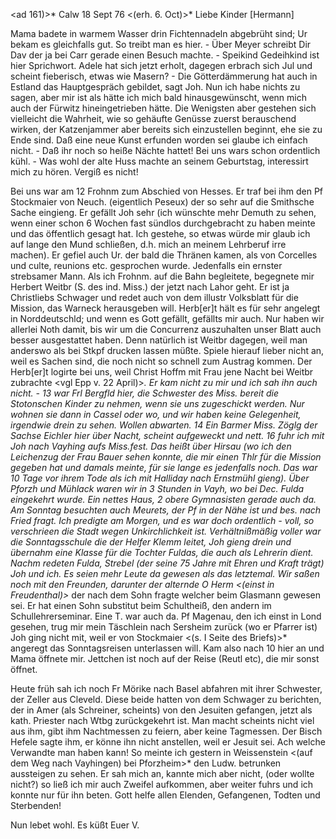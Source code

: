 <ad 161)>* Calw 18 Sept 76
 <(erh. 6. Oct)>*
Liebe Kinder [Hermann]

Mama badete in warmem Wasser drin Fichtennadeln abgebrüht sind; Ur bekam es gleichfalls gut. So treibt man es hier. - Über Meyer schreibt Dir Dav der ja bei Carr gerade einen Besuch machte. - Speikind Gedeihkind ist hier Sprichwort. Adele hat sich jetzt erholt, dagegen erbrach sich Jul und scheint fieberisch, etwas wie Masern? - Die Götterdämmerung hat auch in Estland das Hauptgespräch gebildet, sagt Joh. Nun ich habe nichts zu sagen, aber mir ist als hätte ich mich bald hinausgewünscht, wenn mich auch der Fürwitz hineingetrieben hätte. Die Wenigsten aber gestehen sich vielleicht die Wahrheit, wie so gehäufte Genüsse zuerst berauschend wirken, der Katzenjammer aber bereits sich einzustellen beginnt, ehe sie zu Ende sind. Daß eine neue Kunst erfunden worden sei glaube ich einfach nicht. - Daß ihr noch so heiße Nächte hattet! Bei uns wars schon ordentlich kühl. - Was wohl der alte Huss machte an seinem Geburtstag, interessirt mich zu hören. Vergiß es nicht!

Bei uns war am 12 Frohnm zum Abschied von Hesses. Er traf bei ihm den Pf Stockmaier von Neuch. (eigentlich Peseux) der so sehr auf die Smithsche Sache eingieng. Er gefällt Joh sehr (ich wünschte mehr Demuth zu sehen, wenn einer schon 6 Wochen fast sündlos durchgebracht zu haben meinte und das öffentlich gesagt hat. Ich gestehe, so etwas würde mir glaub ich auf lange den Mund schließen, d.h. mich an meinem Lehrberuf irre machen). Er gefiel auch Ur. der bald die Thränen kamen, als von Corcelles und culte, reunions etc. gesprochen wurde. Jedenfalls ein ernster strebsamer Mann. Als ich Frohnm. auf die Bahn begleitete, begegnete mir Herbert Weitbr (S. des ind. Miss.) der jetzt nach Lahor geht. Er ist ja Christliebs Schwager und redet auch von dem illustr Volksblatt für die Mission, das Warneck herausgeben will. Herb[er]t hält es für sehr angelegt in Norddeutschld; und wenn es Gott gefällt, gefällts mir auch. Nur haben wir allerlei Noth damit, bis wir um die Concurrenz auszuhalten unser Blatt auch besser ausgestattet haben. Denn natürlich ist Weitbr dagegen, weil man anderswo als bei Stkpf drucken lassen müßte. Spiele hierauf lieber nicht an, weil es Sachen sind, die noch nicht so schnell zum Austrag kommen. Der Herb[er]t logirte bei uns, weil Christ Hoffm mit Frau jene Nacht bei Weitbr zubrachte <vgl Epp v. 22 April)>*. Er kam nicht zu mir und ich sah ihn auch nicht. - 13 war Frl Bergfld hier, die Schwester des Miss. bereit die Stotonschen Kinder zu nehmen, wenn sie uns zugeschickt werden. Nur wohnen sie dann in Cassel oder wo, und wir haben keine Gelegenheit, irgendwie drein zu sehen. Wollen abwarten. 14 Ein Barmer Miss. Zöglg der Sachse Eichler hier über Nacht, scheint aufgeweckt und nett. 16 fuhr ich mit Joh nach Vayhing aufs Miss.fest. Das heißt über Hirsau (wo ich den Leichenzug der Frau Bauer sehen konnte, die mir einen Thlr für die Mission gegeben hat und damals meinte, für sie lange es jedenfalls noch. Das war 10 Tage vor ihrem Tode als ich mit Halliday nach Ernstmühl gieng). Über Pforzh und Mühlack waren wir in 3 Stunden in Vayh, wo bei Dec. Fulda eingekehrt wurde. Ein nettes Haus, 2 obere Gymnasisten gerade auch da. Am Sonntag besuchten auch Meurets, der Pf in der Nähe ist und bes. nach Fried fragt. Ich predigte am Morgen, und es war doch ordentlich - voll, so verschrieen die Stadt wegen Unkirchlichkeit ist. Verhältnißmäßig voller war die Sonntagsschule die der Helfer Klemm leitet, Joh gieng drein und übernahm eine Klasse für die Tochter Fuldas, die auch als Lehrerin dient. Nachm redeten Fulda, Strebel (der seine 75 Jahre mit Ehren und Kraft trägt) Joh und ich. Es seien mehr Leute da gewesen als das letztemal. Wir saßen noch mit den Freunden, darunter der alternde O Herm <(einst in Freudenthal)>* der nach dem Sohn fragte welcher beim Glasmann gewesen sei. Er hat einen Sohn substitut beim Schultheiß, den andern im Schullehrerseminar. Eine T. war auch da. Pf Magenau, den ich einst in Lond gesehen, trug mir mein Täschlein nach Sersheim zurück (wo er Pfarrer ist) Joh ging nicht mit, weil er von Stockmaier <(s. I Seite des Briefs)>* angeregt das Sonntagsreisen unterlassen will. Kam also nach 10 hier an und Mama öffnete mir. Jettchen ist noch auf der Reise (Reutl etc), die mir sonst öffnet.

Heute früh sah ich noch Fr Mörike nach Basel abfahren mit ihrer Schwester, der Zeller aus Cleveld. Diese beide hatten von dem Schwager zu berichten, der in Amer (als Schreiner, scheints) von den Jesuiten gefangen, jetzt als kath. Priester nach Wtbg zurückgekehrt ist. Man macht scheints nicht viel aus ihm, gibt ihm Nachtmessen zu feiern, aber keine Tagmessen. Der Bisch Hefele sagte ihm, er könne ihn nicht anstellen, weil er Jesuit sei. Ach welche Verwandte man haben kann! So meinte ich gestern in Weissenstein <(auf dem Weg nach Vayhingen) bei Pforzheim>* den Ludw. betrunken aussteigen zu sehen. Er sah mich an, kannte mich aber nicht, (oder wollte nicht?) so ließ ich mir auch Zweifel aufkommen, aber weiter fuhrs und ich konnte nur für ihn beten. Gott helfe allen Elenden, Gefangenen, Todten und Sterbenden!

 Nun lebet wohl. Es küßt Euer V.
